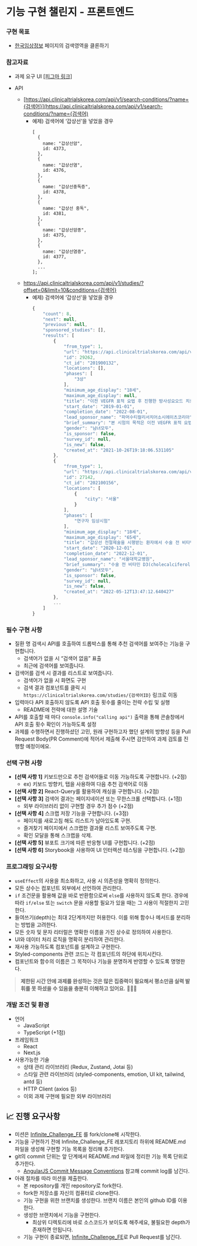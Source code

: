 # 기능 구현 챌린지 - 프론트엔드

### 구현 목표

- [한국임상정보](https://clinicaltrialskorea.com/) 페이지의 검색영역을 클론하기

### 참고자료

- 과제 요구 UI [[피그마 링크]](https://www.figma.com/embed?embed_host=notion&url=https%3A%2F%2Fwww.figma.com%2Ffile%2F2I7T132M48F6FbhJHwIB0r%2FUntitled%3Ftype%3Ddesign%26node-id%3D0%3A1%26mode%3Ddesign%26t%3DB6PHfUwC2TYk4ac8-1)

- API
  - [https://api.clinicaltrialskorea.com/api/v1/search-conditions/?name={검색어}](https://api.clinicaltrialskorea.com/api/v1/search-conditions/?name={검색어)
    - 예제) 검색어에 ‘갑상선’을 넣었을 경우
      ```tsx
      [
        {
          name: "갑상선암",
          id: 4373,
        },
        {
          name: "갑상선염",
          id: 4376,
        },
        {
          name: "갑상선중독증",
          id: 4378,
        },
        {
          name: "갑상선 중독",
          id: 4381,
        },
        {
          name: "갑상선암종",
          id: 4375,
        },
        {
          name: "갑상선염증",
          id: 4377,
        },
        ...
      ];
      ```
  - https://api.clinicaltrialskorea.com/api/v1/studies/?offset=0&limit=10&conditions={검색어}
    - 예제) 검색어에 ‘갑상선’을 넣었을 경우
      ```jsx
      {
          "count": 8,
          "next": null,
          "previous": null,
          "sponsored_studies": [],
          "results": [
              {
                  "from_type": 1,
                  "url": "https://api.clinicaltrialskorea.com/api/v1/studies/29262/",
                  "id": 29262,
                  "ct_id": "201900132",
                  "locations": [],
                  "phases": [
                      "3상"
                  ],
                  "minimum_age_display": "18세",
                  "maximum_age_display": null,
                  "title": "이전 VEGFR 표적 요법 후 진행한 방사성요오드 치료저항성 분화 갑상선암 시험대상자에서 카보잔티닙(XL184)에 대한 제3상, 무작위배정, 이중 눈가림, 위약 대조 시험",
                  "start_date": "2019-01-01",
                  "completion_date": "2022-08-01",
                  "lead_sponsor_name": "파머수티컬리서치어소시에이츠코리아",
                  "brief_summary": "본 시험의 목적은 이전 VEGFR 표적 요법 후 진행한 RAI 저항성 DTC 시험대상자에서 위약과 비교하여 카보잔티닙이 PFS 및 ORR에 미치는 영향을 평가하는 것이다.",
                  "gender": "남녀모두",
                  "is_sponsor": false,
                  "survey_id": null,
                  "is_new": false,
                  "created_at": "2021-10-26T19:18:06.531105"
              },
              {
                  "from_type": 1,
                  "url": "https://api.clinicaltrialskorea.com/api/v1/studies/27142/",
                  "id": 27142,
                  "ct_id": "202100156",
                  "locations": [
                      {
                          "city": "서울"
                      }
                  ],
                  "phases": [
                      "연구자 임상시험"
                  ],
                  "minimum_age_display": "18세",
                  "maximum_age_display": "65세",
                  "title": "갑상선 전절제술을 시행받는 환자에서 수술 전 비타민 D(디맥정 30,000 IU) 경구 투여의 수술 후 저칼슘혈증 예방 효용성 연구",
                  "start_date": "2020-12-01",
                  "completion_date": "2022-12-01",
                  "lead_sponsor_name": "서울대학교병원",
                  "brief_summary": "수술 전 비타민 D3(cholecalciferol) 경구 복용의 수술 후 저칼슘혈증 예방효과를 증명하고자 하는 연구자 임상시험이다.",
                  "gender": "남녀모두",
                  "is_sponsor": false,
                  "survey_id": null,
                  "is_new": false,
                  "created_at": "2022-05-12T13:47:12.640427"
              },
              ...
          ]
      }
      ```

### 필수 구현 사항

- 질환 명 검색시 API를 호출하여 드롭박스를 통해 추천 검색어를 보여주는 기능을 구현합니다.
  - 검색어가 없을 시 “검색어 없음” 표출
  - 최근에 검색어를 보여줍니다.
- 검색어를 검색 시 결과를 리스트로 보여줍니다.
  - 검색어가 없을 시 화면도 구현
  - 검색 결과 컴포넌트를 클릭 시 `https://clinicaltrialskorea.com/studies/{검색어ID}` 링크로 이동
- 입력마다 API 호출하지 않도록 API 호출 횟수를 줄이는 전략 수립 및 실행
  - README에 전략에 대한 설명 기술
- API를 호출할 때 마다 `console.info("calling api")` 출력을 통해 콘솔창에서 API 호출 횟수 확인이 가능하도록 설정
- 과제를 수행하면서 진행하셨던 고민, 원래 구현하고자 했던 설계의 방향성 등을 Pull Request Body(PR Comment)에 적어서 제출해 주시면 감안하여 과제 검토를 진행할 예정이에요.

### 선택 구현 사항

- **[선택 사항 1]** 키보드만으로 추천 검색어들로 이동 가능하도록 구현합니다. (+2점)
  - ex) 키보드 방향키, 탭을 사용하여 다음 추천 검색어로 이동
- **[선택 사항 2]** React-Query를 활용하여 캐싱을 구현합니다. (+2점)
- **[선택 사항 3]** 검색어 결과는 페이지네이션 또는 무한스크롤 선택합니다. (+1점)
  - 외부 라이브러리 없이 구현할 경우 추가 점수 (+2점)
- **[선택 사항 4]** 스크랩 저장 기능을 구현합니다. (+3점)
  - 페이지를 새로고침 해도 리스트가 남아있도록 구현.
  - 즐겨찾기 페이지에서 스크랩한 결과물 리스트 보여주도록 구현.
  - 확인 모달을 통해 스크랩을 삭제.
- **[선택 사항 5]** 뷰포트 크기에 따른 반응형 UI를 구현합니다. (+2점)
- **[선택 사항 6]** Storybook을 사용하여 UI 인터렉션 테스팅을 구현합니다. (+2점)

### 프로그래밍 요구사항

- `useEffect`의 사용을 최소화하고, 사용 시 의존성을 명확히 정의한다.
- 모든 상수는 컴포넌트 외부에서 선언하여 관리한다.
- `if` 조건문을 활용해 값을 바로 반환함으로써 `else`를 사용하지 않도록 한다. 경우에 따라 `if/else` 또는 `switch` 문을 사용할 필요가 있을 때는 그 사용이 적절한지 고민한다.
- 들여쓰기(depth)는 최대 2단계까지만 허용한다. 이를 위해 함수나 메서드를 분리하는 방법을 고려한다.
- 모든 숫자 및 문자 리터럴은 명확한 이름을 가진 상수로 정의하여 사용한다.
- UI와 데이터 처리 로직을 명확히 분리하여 관리한다.
- 재사용 가능하도록 컴포넌트를 설계하고 구현한다.
- Styled-components 관련 코드는 각 컴포넌트의 하단에 위치시킨다.
- 컴포넌트와 함수의 이름은 그 목적이나 기능을 분명하게 반영할 수 있도록 명명한다.

> **제한된 시간 안에 과제를 완성하는 것은 많은 집중력이 필요해서 평소만큼 실력 발휘를 못 하셨을 수 있음을 충분히 이해하고 있어요.** 🙇🏻‍♀️

### 개발 조건 및 환경

- 언어
  - JavaScript
  - TypeScript (+1점)
- 프레임워크
  - React
  - Next.js
- 사용가능한 기술
  - 상태 관리 라이브러리 (Redux, Zustand, Jotai 등)
  - 스타일 관련 라이브러리 (styled-components, emotion, UI kit, tailwind, antd 등)
  - HTTP Client (axios 등)
  - 이외 과제 구현에 필요한 외부 라이브러리
  
## 📈 진행 요구사항
- 미션은 [Infinite_Challenge_FE](https://github.com/techeer-sv/Infinite_Challenge_FE) 를 fork/clone해 시작한다.
- 기능을 구현하기 전에 Infinite_Challenge_FE 레포지토리 하위에 README.md 파일을 생성해 구현할 기능 목록을 정리해 추가한다.
- git의 commit 단위는 앞 단계에서 README.md 파일에 정리한 기능 목록 단위로 추가한다.
  - [AngularJS Commit Message Conventions](https://gist.github.com/stephenparish/9941e89d80e2bc58a153) 참고해 commit log를 남긴다.
- 아래 절차를 따라 미션을 제출한다.
  - 본 repository를 개인 repository로 fork한다.
  - fork한 저장소를 자신의 컴퓨터로 clone한다.
  - 기능 구현을 위한 브랜치를 생성한다. 브랜치 이름은 본인의 github ID를 이용한다.
  - 생성한 브랜치에서 기능을 구현한다.
    - 최상위 디렉토리에 바로 소스코드가 보이도록 해주세요, 불필요한 depth가 존재하면 안됩니다.
  - 기능 구현이 종료되면, [Infinite_Challenge_FE](https://github.com/techeer-sv/Infinite_Challenge_FE)로 Pull Request를 남긴다.
